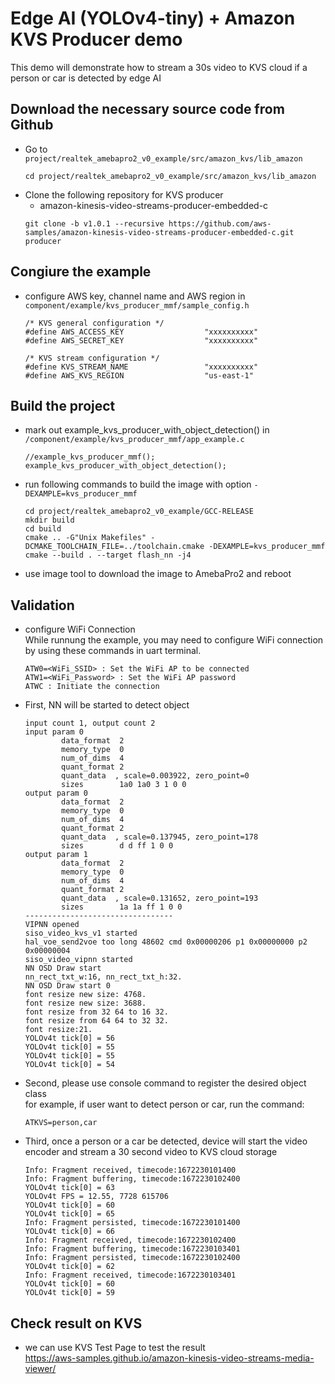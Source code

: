 # Edge AI (YOLOv4-tiny) + Amazon KVS Producer demo

This demo will demonstrate how to stream a 30s video to KVS cloud if a person or car is detected by edge AI

## Download the necessary source code from Github
- Go to `project/realtek_amebapro2_v0_example/src/amazon_kvs/lib_amazon`
    ```
    cd project/realtek_amebapro2_v0_example/src/amazon_kvs/lib_amazon
    ```
- Clone the following repository for KVS producer
	- amazon-kinesis-video-streams-producer-embedded-c
    ```
    git clone -b v1.0.1 --recursive https://github.com/aws-samples/amazon-kinesis-video-streams-producer-embedded-c.git producer
    ```

## Congiure the example
- configure AWS key, channel name and AWS region in `component/example/kvs_producer_mmf/sample_config.h`
    ```
    /* KVS general configuration */
    #define AWS_ACCESS_KEY                  "xxxxxxxxxx"
    #define AWS_SECRET_KEY                  "xxxxxxxxxx"

    /* KVS stream configuration */
    #define KVS_STREAM_NAME                 "xxxxxxxxxx"
    #define AWS_KVS_REGION                  "us-east-1"
    ```

## Build the project
- mark out example_kvs_producer_with_object_detection() in `/component/example/kvs_producer_mmf/app_example.c`
    ```
    //example_kvs_producer_mmf();
	example_kvs_producer_with_object_detection();
    ```

- run following commands to build the image with option `-DEXAMPLE=kvs_producer_mmf`
    ```
    cd project/realtek_amebapro2_v0_example/GCC-RELEASE
    mkdir build
    cd build
    cmake .. -G"Unix Makefiles" -DCMAKE_TOOLCHAIN_FILE=../toolchain.cmake -DEXAMPLE=kvs_producer_mmf
    cmake --build . --target flash_nn -j4
    ```

- use image tool to download the image to AmebaPro2 and reboot

## Validation
- configure WiFi Connection  
    While runnung the example, you may need to configure WiFi connection by using these commands in uart terminal.  
    ```
    ATW0=<WiFi_SSID> : Set the WiFi AP to be connected
    ATW1=<WiFi_Password> : Set the WiFi AP password
    ATWC : Initiate the connection
    ```

- First, NN will be started to detect object
    ```
    input count 1, output count 2
    input param 0
            data_format  2
            memory_type  0
            num_of_dims  4
            quant_format 2
            quant_data  , scale=0.003922, zero_point=0
            sizes        1a0 1a0 3 1 0 0
    output param 0
            data_format  2
            memory_type  0
            num_of_dims  4
            quant_format 2
            quant_data  , scale=0.137945, zero_point=178
            sizes        d d ff 1 0 0
    output param 1
            data_format  2
            memory_type  0
            num_of_dims  4
            quant_format 2
            quant_data  , scale=0.131652, zero_point=193
            sizes        1a 1a ff 1 0 0
    ---------------------------------
    VIPNN opened
    siso_video_kvs_v1 started
    hal_voe_send2voe too long 48602 cmd 0x00000206 p1 0x00000000 p2 0x00000004
    siso_video_vipnn started
    NN OSD Draw start
    nn_rect_txt_w:16, nn_rect_txt_h:32.
    NN OSD Draw start 0
    font resize new size: 4768.
    font resize new size: 3688.
    font resize from 32 64 to 16 32.
    font resize from 64 64 to 32 32.
    font resize:21.
    YOLOv4t tick[0] = 56
    YOLOv4t tick[0] = 55
    YOLOv4t tick[0] = 55
    YOLOv4t tick[0] = 54
    ```

- Second, please use console command to register the desired object class  
  for example, if user want to detect person or car, run the command:
    ```
    ATKVS=person,car
    ```

- Third, once a person or a car be detected, device will start the video encoder and stream a 30 second video to KVS cloud storage
    ```
    Info: Fragment received, timecode:1672230101400
    Info: Fragment buffering, timecode:1672230102400
    YOLOv4t tick[0] = 63
    YOLOv4t FPS = 12.55, 7728 615706
    YOLOv4t tick[0] = 60
    YOLOv4t tick[0] = 65
    Info: Fragment persisted, timecode:1672230101400
    YOLOv4t tick[0] = 66
    Info: Fragment received, timecode:1672230102400
    Info: Fragment buffering, timecode:1672230103401
    Info: Fragment persisted, timecode:1672230102400
    YOLOv4t tick[0] = 62
    Info: Fragment received, timecode:1672230103401
    YOLOv4t tick[0] = 60
    YOLOv4t tick[0] = 59
    ```

## Check result on KVS
- we can use KVS Test Page to test the result  
https://aws-samples.github.io/amazon-kinesis-video-streams-media-viewer/  
